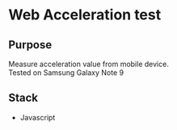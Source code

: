 # Web Acceleration test

## Purpose

Measure acceleration value from mobile device.  
Tested on Samsung Galaxy Note 9

## Stack

- Javascript
